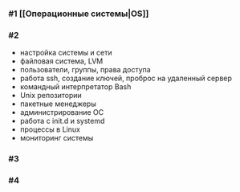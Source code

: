 
### **#1** [[Операционные системы|OS]]

### **#2**
- настройка системы и сети
- файловая система, LVM
- пользователи, группы, права доступа
- работа ssh, создание ключей, проброс на удаленный сервер
- командный интерпретатор Bash
- Unix репозитории
- пакетные менеджеры
- администрирование ОС
- работа с init.d и systemd
- процессы в Linux
- мониторинг системы

### **#3**


### **#4**
